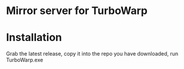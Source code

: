 # Mirror server for TurboWarp

# Installation
Grab the latest release, copy it into the repo you have downloaded, run TurboWarp.exe
